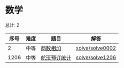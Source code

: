 # 数学

<!--- table -->

总计: 2

| 序号 | 难度 | 题目                                                                        | 解答                                  |
| ---- | ---- | --------------------------------------------------------------------------- | ------------------------------------- |
| 2    | 中等 | [两数相加](https://leetcode-cn.com/problems/add-two-numbers/)               | [solve/solve0002](../solve/solve0002) |
| 1206 | 中等 | [航班预订统计](https://leetcode-cn.com/problems/corporate-flight-bookings/) | [solve/solve1206](../solve/solve1206) |
